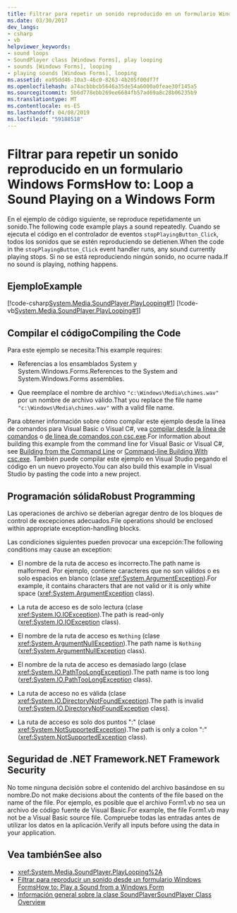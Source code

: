 ```yaml
---
title: Filtrar para repetir un sonido reproducido en un formulario Windows Forms
ms.date: 03/30/2017
dev_langs:
- csharp
- vb
helpviewer_keywords:
- sound loops
- SoundPlayer class [Windows Forms], play looping
- sounds [Windows Forms], looping
- playing sounds [Windows Forms], looping
ms.assetid: ea95dd46-10a3-46c0-8263-4b205f00df7f
ms.openlocfilehash: a74acbbbcb5646a35de54a6000a0feae30f145a5
ms.sourcegitcommit: 5b6d778ebb269ee6684fb57ad69a8c28b06235b9
ms.translationtype: MT
ms.contentlocale: es-ES
ms.lasthandoff: 04/08/2019
ms.locfileid: "59188518"
---
```

# <a name="how-to-loop-a-sound-playing-on-a-windows-form"></a><span data-ttu-id="6f309-102">Filtrar para repetir un sonido reproducido en un formulario Windows Forms</span><span class="sxs-lookup"><span data-stu-id="6f309-102">How to: Loop a Sound Playing on a Windows Form</span></span>
<span data-ttu-id="6f309-103">En el ejemplo de código siguiente, se reproduce repetidamente un sonido.</span><span class="sxs-lookup"><span data-stu-id="6f309-103">The following code example plays a sound repeatedly.</span></span> <span data-ttu-id="6f309-104">Cuando se ejecuta el código en el controlador de eventos `stopPlayingButton_Click`, todos los sonidos que se estén reproduciendo se detienen.</span><span class="sxs-lookup"><span data-stu-id="6f309-104">When the code in the `stopPlayingButton_Click` event handler runs, any sound currently playing stops.</span></span> <span data-ttu-id="6f309-105">Si no se está reproduciendo ningún sonido, no ocurre nada.</span><span class="sxs-lookup"><span data-stu-id="6f309-105">If no sound is playing, nothing happens.</span></span>  
  
## <a name="example"></a><span data-ttu-id="6f309-106">Ejemplo</span><span class="sxs-lookup"><span data-stu-id="6f309-106">Example</span></span>  
 [!code-csharp[System.Media.SoundPlayer.PlayLooping#1](~/samples/snippets/csharp/VS_Snippets_Winforms/System.Media.SoundPlayer.PlayLooping/CS/Form1.cs#1)]
 [!code-vb[System.Media.SoundPlayer.PlayLooping#1](~/samples/snippets/visualbasic/VS_Snippets_Winforms/System.Media.SoundPlayer.PlayLooping/VB/Form1.vb#1)]  
  
## <a name="compiling-the-code"></a><span data-ttu-id="6f309-107">Compilar el código</span><span class="sxs-lookup"><span data-stu-id="6f309-107">Compiling the Code</span></span>  
 <span data-ttu-id="6f309-108">Para este ejemplo se necesita:</span><span class="sxs-lookup"><span data-stu-id="6f309-108">This example requires:</span></span>  
  
-   <span data-ttu-id="6f309-109">Referencias a los ensamblados System y System.Windows.Forms.</span><span class="sxs-lookup"><span data-stu-id="6f309-109">References to the System and System.Windows.Forms assemblies.</span></span>  
  
-   <span data-ttu-id="6f309-110">Que reemplace el nombre de archivo `"c:\Windows\Media\chimes.wav"` por un nombre de archivo válido.</span><span class="sxs-lookup"><span data-stu-id="6f309-110">That you replace the file name `"c:\Windows\Media\chimes.wav"` with a valid file name.</span></span>  
  
 <span data-ttu-id="6f309-111">Para obtener información sobre cómo compilar este ejemplo desde la línea de comandos para Visual Basic o Visual C#, vea [compilar desde la línea de comandos](../../../visual-basic/reference/command-line-compiler/building-from-the-command-line.md) o [de línea de comandos con csc.exe](../../../csharp/language-reference/compiler-options/command-line-building-with-csc-exe.md).</span><span class="sxs-lookup"><span data-stu-id="6f309-111">For information about building this example from the command line for Visual Basic or Visual C#, see [Building from the Command Line](../../../visual-basic/reference/command-line-compiler/building-from-the-command-line.md) or [Command-line Building With csc.exe](../../../csharp/language-reference/compiler-options/command-line-building-with-csc-exe.md).</span></span> <span data-ttu-id="6f309-112">También puede compilar este ejemplo en Visual Studio pegando el código en un nuevo proyecto.</span><span class="sxs-lookup"><span data-stu-id="6f309-112">You can also build this example in Visual Studio by pasting the code into a new project.</span></span>  
  
## <a name="robust-programming"></a><span data-ttu-id="6f309-113">Programación sólida</span><span class="sxs-lookup"><span data-stu-id="6f309-113">Robust Programming</span></span>  
 <span data-ttu-id="6f309-114">Las operaciones de archivo se deberían agregar dentro de los bloques de control de excepciones adecuados.</span><span class="sxs-lookup"><span data-stu-id="6f309-114">File operations should be enclosed within appropriate exception-handling blocks.</span></span>  
  
 <span data-ttu-id="6f309-115">Las condiciones siguientes pueden provocar una excepción:</span><span class="sxs-lookup"><span data-stu-id="6f309-115">The following conditions may cause an exception:</span></span>  
  
-   <span data-ttu-id="6f309-116">El nombre de la ruta de acceso es incorrecto.</span><span class="sxs-lookup"><span data-stu-id="6f309-116">The path name is malformed.</span></span> <span data-ttu-id="6f309-117">Por ejemplo, contiene caracteres que no son válidos o es solo espacios en blanco (clase <xref:System.ArgumentException>).</span><span class="sxs-lookup"><span data-stu-id="6f309-117">For example, it contains characters that are not valid or it is only white space (<xref:System.ArgumentException> class).</span></span>  
  
-   <span data-ttu-id="6f309-118">La ruta de acceso es de solo lectura (clase <xref:System.IO.IOException>).</span><span class="sxs-lookup"><span data-stu-id="6f309-118">The path is read-only (<xref:System.IO.IOException> class).</span></span>  
  
-   <span data-ttu-id="6f309-119">El nombre de la ruta de acceso es `Nothing` (clase <xref:System.ArgumentNullException>).</span><span class="sxs-lookup"><span data-stu-id="6f309-119">The path name is `Nothing` (<xref:System.ArgumentNullException> class).</span></span>  
  
-   <span data-ttu-id="6f309-120">El nombre de la ruta de acceso es demasiado largo (clase <xref:System.IO.PathTooLongException>).</span><span class="sxs-lookup"><span data-stu-id="6f309-120">The path name is too long (<xref:System.IO.PathTooLongException> class).</span></span>  
  
-   <span data-ttu-id="6f309-121">La ruta de acceso no es válida (clase <xref:System.IO.DirectoryNotFoundException>).</span><span class="sxs-lookup"><span data-stu-id="6f309-121">The path is invalid (<xref:System.IO.DirectoryNotFoundException> class).</span></span>  
  
-   <span data-ttu-id="6f309-122">La ruta de acceso es solo dos puntos ":" (clase <xref:System.NotSupportedException>).</span><span class="sxs-lookup"><span data-stu-id="6f309-122">The path is only a colon ":" (<xref:System.NotSupportedException> class).</span></span>  
  
## <a name="net-framework-security"></a><span data-ttu-id="6f309-123">Seguridad de .NET Framework</span><span class="sxs-lookup"><span data-stu-id="6f309-123">.NET Framework Security</span></span>  
 <span data-ttu-id="6f309-124">No tome ninguna decisión sobre el contenido del archivo basándose en su nombre.</span><span class="sxs-lookup"><span data-stu-id="6f309-124">Do not make decisions about the contents of the file based on the name of the file.</span></span> <span data-ttu-id="6f309-125">Por ejemplo, es posible que el archivo Form1.vb no sea un archivo de código fuente de Visual Basic.</span><span class="sxs-lookup"><span data-stu-id="6f309-125">For example, the file Form1.vb may not be a Visual Basic source file.</span></span> <span data-ttu-id="6f309-126">Compruebe todas las entradas antes de utilizar los datos en la aplicación.</span><span class="sxs-lookup"><span data-stu-id="6f309-126">Verify all inputs before using the data in your application.</span></span>  
  
## <a name="see-also"></a><span data-ttu-id="6f309-127">Vea también</span><span class="sxs-lookup"><span data-stu-id="6f309-127">See also</span></span>

- <xref:System.Media.SoundPlayer.PlayLooping%2A>
- [<span data-ttu-id="6f309-128">Filtrar para reproducir un sonido desde un formulario Windows Forms</span><span class="sxs-lookup"><span data-stu-id="6f309-128">How to: Play a Sound from a Windows Form</span></span>](how-to-play-a-sound-from-a-windows-form.md)
- [<span data-ttu-id="6f309-129">Información general sobre la clase SoundPlayer</span><span class="sxs-lookup"><span data-stu-id="6f309-129">SoundPlayer Class Overview</span></span>](soundplayer-class-overview.md)
